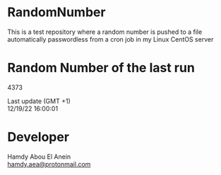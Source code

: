 # RandomNumber    
This is a test repository where a random number is pushed to a file automatically passwordless from a cron job in my Linux CentOS server    
# Random Number of the last run   
4373
      
Last update (GMT +1)    
12/19/22 16:00:01
# Developer    
Hamdy Abou El Anein   
hamdy.aea@protonmail.com
